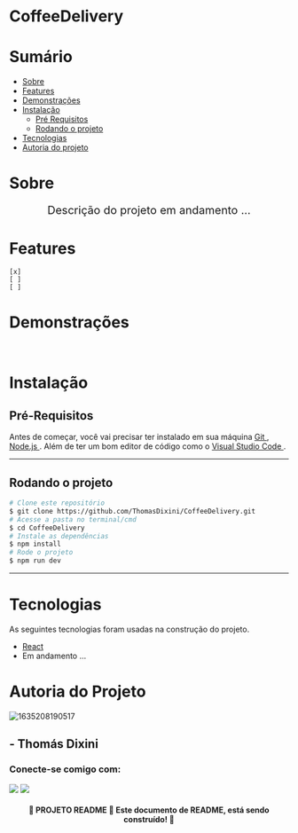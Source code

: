 # CoffeeDelivery
# Sumário

* [Sobre](#sobre)
* [Features](#features)
* [Demonstrações](#demonstrações)
* [Instalação](#instalação)
    * [Pré Requisitos](#pré-requisitos)
    * [Rodando o projeto](#rodando-o-projeto)
* [Tecnologias](#tecnologias)
* [Autoria do projeto](#autoria-do-projeto)

# Sobre

<p align="center" style="font-size: 20px"> Descrição do projeto em andamento ... </p>

# Features

    [x] 
    [ ]
    [ ]
# Demonstrações

<br> 

# Instalação
## Pré-Requisitos

Antes de começar, você vai precisar ter instalado em sua máquina <a href="https://git-scm.com"> Git </a>, <a href="https://nodejs.org/en"> Node.js </a>. Além de ter um bom editor de código como o <a href="https://code.visualstudio.com"> Visual Studio Code </a>.
<hr>

## Rodando o projeto

```bash
# Clone este repositório
$ git clone https://github.com/ThomasDixini/CoffeeDelivery.git
# Acesse a pasta no terminal/cmd
$ cd CoffeeDelivery
# Instale as dependências
$ npm install
# Rode o projeto
$ npm run dev
```

<hr>

# Tecnologias 

As seguintes tecnologias foram usadas na construção do projeto.

* [React](https://pt-br.reactjs.org)
* Em andamento ...

# Autoria do Projeto

![1635208190517](https://user-images.githubusercontent.com/83423919/226786783-03b03953-f231-4626-9ec8-b70a10a5a19d.jpg)

## - Thomás Dixini

<h3 align="left">Conecte-se comigo com: </h3>
<div>  
  <a href="https://www.linkedin.com/in/thomas-dixini-011641220/" target="_blank"><img src="https://img.shields.io/badge/-LinkedIn-%230077B5?style=for-the-badge&logo=linkedin&logoColor=white" target="_blank"></a> 
 <a href = "mailto:thomasdixini@gmail.com"><img src="https://img.shields.io/badge/Gmail-D14836?style=for-the-badge&logo=gmail&logoColor=white" target="_blank"></a>
 </div>

<h4 align="center">
    🚧 PROJETO README 🚀 Este documento de README, está sendo construído! 🚧
</h4>